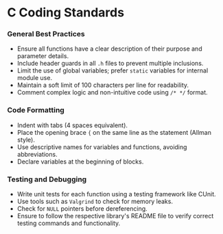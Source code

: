 # C Coding Standards

### General Best Practices
- Ensure all functions have a clear description of their purpose and parameter details.
- Include header guards in all `.h` files to prevent multiple inclusions.
- Limit the use of global variables; prefer `static` variables for internal module use.
- Maintain a soft limit of 100 characters per line for readability.
- Comment complex logic and non-intuitive code using `/* */` format.

### Code Formatting
- Indent with tabs (4 spaces equivalent).
- Place the opening brace `{` on the same line as the statement (Allman style).
- Use descriptive names for variables and functions, avoiding abbreviations.
- Declare variables at the beginning of blocks.

### Testing and Debugging
- Write unit tests for each function using a testing framework like CUnit.
- Use tools such as `Valgrind` to check for memory leaks.
- Check for `NULL` pointers before dereferencing.
- Ensure to follow the respective library's README file to verify correct testing commands and functionality.
